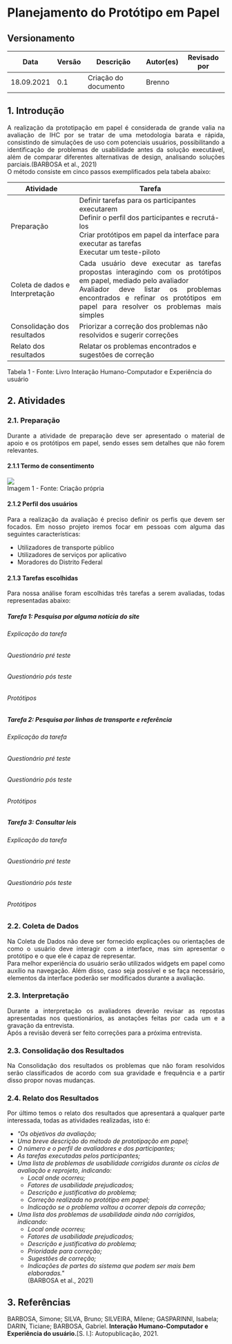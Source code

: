# Planejamento do Protótipo em Papel

## Versionamento

Data | Versão | Descrição | Autor(es) | Revisado por
---|---|---|---|---
18.09.2021 | 0.1 | Criação do documento | Brenno | 

## 1. Introdução
<div style="text-align: justify">A realização da prototipação em papel é considerada de grande valia na avaliação de IHC por se tratar de uma metodologia barata e rápida, consistindo de simulações de uso com potenciais usuários, possibilitando a identificação de problemas de usabilidade antes da solução executável, além de comparar diferentes alternativas de design, analisando soluções parciais.(BARBOSA et al., 2021)<br>
O método consiste em cinco passos exemplificados pela tabela abaixo:
</div>

Atividade | Tarefa 
---|---
Preparação | Definir tarefas para os participantes executarem<br> Definir o perfil dos participantes e recrutá-los<br> Criar protótipos em papel da interface para executar as tarefas<br> Executar um teste-piloto
Coleta de dados e Interpretação |  <div style="text-align: justify">Cada usuário deve executar as tarefas propostas interagindo com os protótipos em papel, mediado pelo avaliador<br> Avaliador deve listar os problemas encontrados e refinar os protótipos em papel para resolver os problemas mais simples</div>
Consolidação dos resultados |  Priorizar a correção dos problemas não resolvidos e sugerir correções
Relato dos resultados | Relatar os problemas encontrados e sugestões de correção

Tabela 1 - Fonte: Livro Interação Humano-Computador e Experiência do usuário

## 2. Atividades

### 2.1. Preparação
<div style="text-align: justify">Durante a atividade de preparação deve ser apresentado o material de apoio e os protótipos em papel, sendo esses sem detalhes que não forem relevantes.</div>

#### 2.1.1 Termo de consentimento
<img src="images/termoDeConsentimento.png"><br>
Imagem 1 - Fonte: Criação própria

#### 2.1.2 Perfil dos usuários
<div style="text-align: justify">Para a realização da avaliação é preciso definir os perfis que devem ser focados. Em nosso projeto iremos focar em pessoas com alguma das seguintes características:</div>
<ul>
    <li>Utilizadores de transporte público</li>
    <li>Utilizadores de serviços por aplicativo</li>
    <li>Moradores do Distrito Federal</li>
</ul>

#### 2.1.3 Tarefas escolhidas
<div style="text-align: justify"> Para nossa análise foram escolhidas três tarefas a serem avaliadas, todas representadas abaixo:</div>

##### Tarefa 1: Pesquisa por alguma notícia do site
###### Explicação da tarefa
###### Questionário pré teste
###### Questionário pós teste
###### Protótipos

##### Tarefa 2: Pesquisa por linhas de transporte e referência
###### Explicação da tarefa
###### Questionário pré teste
###### Questionário pós teste
###### Protótipos

##### Tarefa 3: Consultar leis
###### Explicação da tarefa
###### Questionário pré teste
###### Questionário pós teste
###### Protótipos

### 2.2. Coleta de Dados
<div style="text-align: justify"> Na Coleta de Dados não deve ser fornecido explicações ou orientações de como o usuário deve interagir com a interface, mas sim apresentar o protótipo e o que ele é capaz de representar.</div>
<div style="text-align: justify"> Para melhor experiência do usuário serão utilizados widgets em papel como auxílio na navegação. Além disso, caso seja possível e se faça necessário, elementos da interface poderão ser modificados durante a avaliação.</div>

### 2.3. Interpretação
<div style="text-align: justify">Durante a interpretação os avaliadores deverão revisar as repostas apresentadas nos questionários, as anotações feitas por cada um e a gravação da entrevista.</div>
<div style="text-align: justify"> Após a revisão deverá ser feito correções para a próxima entrevista.</div>

### 2.3. Consolidação dos Resultados
<div style="text-align: justify"> Na Consolidação dos resultados os problemas que não foram resolvidos serão classificados de acordo com sua gravidade e frequência e a partir disso propor novas mudanças.</div>

### 2.4. Relato dos Resultados
<div style="text-align: justify"> Por último temos o relato dos resultados que apresentará a qualquer parte interessada, todas as atividades realizadas, isto é:</div>
<i>
<ul>
    <li>"Os objetivos da avaliação;</li>
    <li>Uma breve descrição do método de prototipação em papel;</li>
    <li>O número e o perfil de avaliadores e dos participantes;</li>
    <li>As tarefas executadas pelos participantes;</li>
    <li>Uma lista de problemas de usabilidade corrigidos durante os ciclos de avaliação e reprojeto, indicando:
        <ul>
            <li>Local onde ocorreu;</li>
            <li>Fatores de usabilidade prejudicados;</li>
            <li>Descrição e justificativa do problema;</li>
            <li>Correção realizada no protótipo em papel;</li>
            <li>Indicação se o problema voltou a ocorrer depois da correção;</li>
        </ul>
    </li>
        <li>Uma lista dos problemas de usabilidade ainda não corrigidos, indicando:
        <ul>
            <li>Local onde ocorreu;</li>
            <li>Fatores de usabilidade prejudicados;</li>
            <li>Descrição e justificativa do problema;</li>
            <li>Prioridade para correção;</li>
            <li>Sugestões de correção;</li>
            <li>Indicações de partes do sistema que podem ser mais bem elaboradas."</li></i>(BARBOSA et al., 2021)
        </ul>
    </li>
</ul>

## 3. Referências
BARBOSA, Simone; SILVA, Bruno; SILVEIRA, Milene; GASPARINNI, Isabela; DARIN, Ticiane; BARBOSA, Gabriel. <b>Interação Humano-Computador e Experiência do usuário.</b>[S. l.]: Autopublicação, 2021.